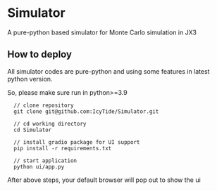 # Simulator

A pure-python based simulator for Monte Carlo simulation in JX3

## How to deploy

All simulator codes are pure-python and using some features in latest python version.

So, please make sure run in python>=3.9

```
  // clone repository
  git clone git@github.com:IcyTide/Simulator.git

  // cd working directory
  cd Simulator

  // install gradio package for UI support
  pip install -r requirements.txt

  // start application
  python ui/app.py
```

After above steps, your default browser will pop out to show the ui
